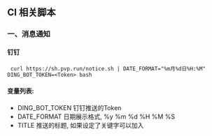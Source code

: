 ## CI 相关脚本
### 一、消息通知
#### 钉钉
```shell
 curl https://sh.pvp.run/notice.sh | DATE_FORMAT="%m月%d日%H:%M" DING_BOT_TOKEN=<Token> bash

```
#### 变量列表:
- DING_BOT_TOKEN 钉钉推送的Token
- DATE_FORMAT 日期展示格式, %y %m %d %H %M %S
- TITLE 推送的标题, 如果设定了关键字可以加入